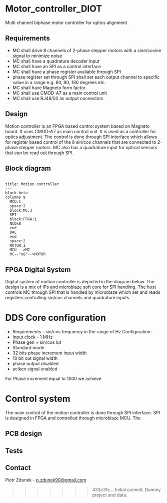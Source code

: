 # Motor_controller_DIOT
Multi channel biphase motor controller for optics alignment

## Requirements
- MC shall drive 8 channels of 2-phase stepper motors with a sine/cosine signal to minimize noise
- MC shall have a quadrature decoder input
- MC shall have an SPI as a control interface 
- MC shall have a phase register available through SPI  
- phase register set through SPI shall set each output channel to specific value in a range e.g. 60, 90, 180 degrees etc.
- MC shall have Magneto form factor
- MC shall use CMOD-A7 as a main control unit
- MC shall use RJ48/50 as output connectors 


## Design
Motion controller is an FPGA based control system based on Magneto board. It uses CMOD-A7 as main control unit. 
It is used as a controller for optics adjustment. The control is done through SPI interface which allows for register based 
control of the 8 sin/cos channels that are connected to 2-phase stepper motors. 
MC also has a quadrature input for optical sensors that can be read out through SPI.  

## Block diagram
```mermaid
---
title: Motion controller 
---
block-beta
columns 9 
  MCU:1 
  space:2
  block:MC:3
  SPI
  block:FPGA:1
  NCOx8
  end
  DAC 
  end
  space:2
  MOTOR:1 
  MCU -->MC
  MC--"x8"-->MOTOR
```

## FPGA Digital System
Digital system of motion controller is depicted in the diagram below. The design is a mix of IPs and microblaze soft core for SPI handling. 
The host controls MC through SPI that is handled by microblaze which set and reads registers controlling sin/cos channels and quadrature inputs. 


# DDS Core configuration 
- Requirements - sin/cos frequency in the range of Hz
Configuration:
- Input clock - 1 MHz
- Phase gen + sin/cos lut 
- Standard mode
- 32 bits phase increment input width
- 10 bit out signal width
- phase output disabled
- aclken signal enabled

For Phase increment equal to 1000 we achieve 

# Control system
The main control of the motion controller is done through SPI interface. SPI is designed in FPGA and controlled through microblaze MCU. 
The 

## PCB design

## Tests

## Contact
Piotr Zdunek - p.zdunek90@gmail.com

>>>>>>> 433c31c... Initial commit. Dummy project and data.
